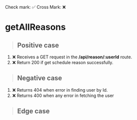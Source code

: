 Check mark: ✅
Cross Mark: ❌

# getAllReasons

> ## Positive case
1. ❌ Receives a GET request in the **/api/reason/:userId** route.
2. ❌ Return 200 if get schedule reason successfully.

> ## Negative case
1. ❌ Returns 404 when error in finding user by Id. 
2. ❌ Returns 400 when any error in fetching the user

> ## Edge case